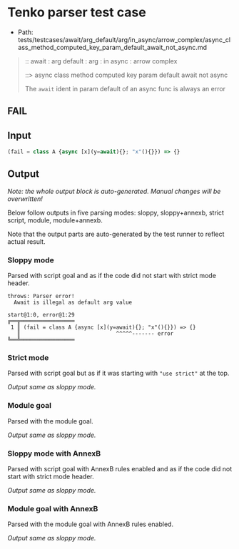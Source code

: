 # Tenko parser test case

- Path: tests/testcases/await/arg_default/arg/in_async/arrow_complex/async_class_method_computed_key_param_default_await_not_async.md

> :: await : arg default : arg : in async : arrow complex
>
> ::> async class method computed key param default await not async
>
> The `await` ident in param default of an async func is always an error

## FAIL

## Input

`````js
(fail = class A {async [x](y=await){}; "x"(){}}) => {}
`````

## Output

_Note: the whole output block is auto-generated. Manual changes will be overwritten!_

Below follow outputs in five parsing modes: sloppy, sloppy+annexb, strict script, module, module+annexb.

Note that the output parts are auto-generated by the test runner to reflect actual result.

### Sloppy mode

Parsed with script goal and as if the code did not start with strict mode header.

`````
throws: Parser error!
  Await is illegal as default arg value

start@1:0, error@1:29
╔══╦═════════════════
 1 ║ (fail = class A {async [x](y=await){}; "x"(){}}) => {}
   ║                              ^^^^^------- error
╚══╩═════════════════

`````

### Strict mode

Parsed with script goal but as if it was starting with `"use strict"` at the top.

_Output same as sloppy mode._

### Module goal

Parsed with the module goal.

_Output same as sloppy mode._

### Sloppy mode with AnnexB

Parsed with script goal with AnnexB rules enabled and as if the code did not start with strict mode header.

_Output same as sloppy mode._

### Module goal with AnnexB

Parsed with the module goal with AnnexB rules enabled.

_Output same as sloppy mode._
